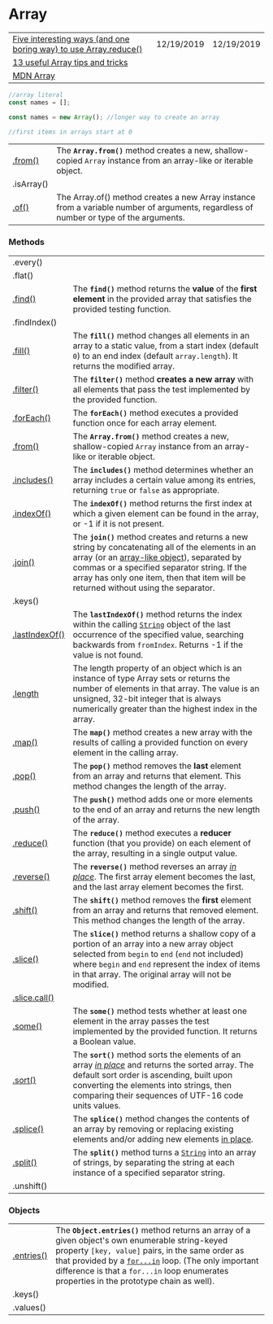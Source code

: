 # Array

|  |  |  |
| :--- | :--- | :--- |
| [Five interesting ways \(and one boring way\) to use Array.reduce\(\)](https://gomakethings.com/five-interesting-ways-and-one-boring-way-to-use-array.reduce) | 12/19/2019 | 12/19/2019 |
| [13 useful Array tips and tricks](https://dev.to/duomly/13-useful-javascript-array-tips-and-tricks-you-should-know-2jfo) |  |  |
| [MDN Array](https://developer.mozilla.org/en-US/docs/Web/JavaScript/Reference/Global_Objects/Array) |  |  |

```javascript
//array literal
const names = [];

const names = new Array(); //longer way to create an array

//first items in arrays start at 0


```

|  |  |
| :--- | :--- |
| [.from\(\)](https://developer.mozilla.org/en-US/docs/Web/JavaScript/Reference/Global_Objects/Array/from) | The **`Array.from()`** method creates a new, shallow-copied `Array` instance from an array-like or iterable object. |
| .isArray\(\) |  |
| [.of\(\)](https://developer.mozilla.org/en-US/docs/Web/JavaScript/Reference/Global_Objects/Array/of) | The Array.of\(\) method creates a new Array instance from a variable number of arguments, regardless of number or type of the arguments. |

### Methods

|  |  |
| :--- | :--- |
| .every\(\) |  |
| .flat\(\) |  |
| [.find\(\)](https://developer.mozilla.org/en-US/docs/Web/JavaScript/Reference/Global_Objects/Array/find) | The **`find()`** method returns the **value** of the **first element** in the provided array that satisfies the provided testing function. |
| .findIndex\(\) |  |
| [.fill\(\)](https://developer.mozilla.org/en-US/docs/Web/JavaScript/Reference/Global_Objects/Array/fill) | The **`fill()`** method changes all elements in an array to a static value, from a start index \(default `0`\) to an end index \(default `array.length`\). It returns the modified array. |
| [.filter\(\)](https://developer.mozilla.org/en-US/docs/Web/JavaScript/Reference/Global_Objects/Array/filter) | The **`filter()`** method **creates a new array** with all elements that pass the test implemented by the provided function. |
| [.forEach\(\)](https://developer.mozilla.org/en-US/docs/Web/JavaScript/Reference/Global_Objects/Array/forEach) | The **`forEach()`** method executes a provided function once for each array element. |
| [.from\(\)](https://developer.mozilla.org/en-US/docs/Web/JavaScript/Reference/Global_Objects/Array/from) | The **`Array.from()`** method creates a new, shallow-copied `Array` instance from an array-like or iterable object.  |
| [.includes\(\)](https://developer.mozilla.org/en-US/docs/Web/JavaScript/Reference/Global_Objects/Array/includes) | The **`includes()`** method determines whether an array includes a certain value among its entries, returning `true` or `false` as appropriate. |
| [.indexOf\(\)](https://developer.mozilla.org/en-US/docs/Web/JavaScript/Reference/Global_Objects/Array/indexOf) | The **`indexOf()`** method returns the first index at which a given element can be found in the array, or -1 if it is not present. |
| [.join\(\)](https://developer.mozilla.org/en-US/docs/Web/JavaScript/Reference/Global_Objects/Array/join) | The **`join()`** method creates and returns a new string by concatenating all of the elements in an array \(or an [array-like object](https://developer.mozilla.org/en-US/docs/Web/JavaScript/Guide/Indexed_collections#Working_with_array-like_objects)\), separated by commas or a specified separator string. If the array has only one item, then that item will be returned without using the separator. |
| .keys\(\) |  |
| [.lastIndexOf\(\)](https://developer.mozilla.org/en-US/docs/Web/JavaScript/Reference/Global_Objects/String/lastIndexOf) | The **`lastIndexOf()`** method returns the index within the calling [`String`](https://developer.mozilla.org/en-US/docs/Web/JavaScript/Reference/Global_Objects/String) object of the last occurrence of the specified value, searching backwards from `fromIndex`. Returns -1 if the value is not found. |
| [.length](https://developer.mozilla.org/en-US/docs/Web/JavaScript/Reference/Global_Objects/Array/length) | The length property of an object which is an instance of type Array sets or returns the number of elements in that array. The value is an unsigned, 32-bit integer that is always numerically greater than the highest index in the array. |
| [.map\(\)](https://developer.mozilla.org/en-US/docs/Web/JavaScript/Reference/Global_Objects/Array/map) | The **`map()`** method creates a new array with the results of calling a provided function on every element in the calling array. |
| [.pop\(\)](https://developer.mozilla.org/en-US/docs/Web/JavaScript/Reference/Global_Objects/Array/pop) | The **`pop()`** method removes the **last** element from an array and returns that element. This method changes the length of the array. |
| [.push\(\)](https://developer.mozilla.org/en-US/docs/Web/JavaScript/Reference/Global_Objects/Array/push) | The **`push()`** method adds one or more elements to the end of an array and returns the new length of the array. |
| [.reduce\(\)](https://developer.mozilla.org/en-US/docs/Web/JavaScript/Reference/Global_Objects/Array/Reduce) | The **`reduce()`** method executes a **reducer** function \(that you provide\) on each element of the array, resulting in a single output value. |
| [.reverse\(\)](https://developer.mozilla.org/en-US/docs/Web/JavaScript/Reference/Global_Objects/Array/reverse) | The **`reverse()`** method reverses an array [_in place_](https://en.wikipedia.org/wiki/In-place_algorithm). The first array element becomes the last, and the last array element becomes the first. |
| [.shift\(\)](https://developer.mozilla.org/en-US/docs/Web/JavaScript/Reference/Global_Objects/Array/shift) | The **`shift()`** method removes the **first** element from an array and returns that removed element. This method changes the length of the array. |
| [.slice\(\)](https://developer.mozilla.org/en-US/docs/Web/JavaScript/Reference/Global_Objects/Array/slice) | The **`slice()`** method returns a shallow copy of a portion of an array into a new array object selected from `begin` to `end` \(`end` not included\) where `begin` and `end` represent the index of items in that array. The original array will not be modified. |
| [.slice.call\(\)](https://stackoverflow.com/questions/7056925/how-does-array-prototype-slice-call-work) |  |
| [.some\(\)](https://developer.mozilla.org/en-US/docs/Web/JavaScript/Reference/Global_Objects/Array/some) | The **`some()`** method tests whether at least one element in the array passes the test implemented by the provided function. It returns a Boolean value.  |
| [.sort\(\)](https://developer.mozilla.org/en-US/docs/Web/JavaScript/Reference/Global_Objects/Array/sort) | The **`sort()`** method sorts the elements of an array [_in place_](https://en.wikipedia.org/wiki/In-place_algorithm) and returns the sorted array. The default sort order is ascending, built upon converting the elements into strings, then comparing their sequences of UTF-16 code units values. |
| [.splice\(\)](https://developer.mozilla.org/en-US/docs/Web/JavaScript/Reference/Global_Objects/Array/splice) | The **`splice()`** method changes the contents of an array by removing or replacing existing elements and/or adding new elements [in place](https://en.wikipedia.org/wiki/In-place_algorithm). |
| [.split\(\)](https://developer.mozilla.org/en-US/docs/Web/JavaScript/Reference/Global_Objects/String/split) | The **`split()`** method turns a [`String`](https://developer.mozilla.org/en-US/docs/Web/JavaScript/Reference/Global_Objects/String) into an array of strings, by separating the string at each instance of a specified separator string. |
| .unshift\(\) |  |

### Objects

|  |  |
| :--- | :--- |
| [.entries\(\)](https://developer.mozilla.org/en-US/docs/Web/JavaScript/Reference/Global_Objects/Object/entries) | The **`Object.entries()`** method returns an array of a given object's own enumerable string-keyed property `[key, value]` pairs, in the same order as that provided by a [`for...in`](https://developer.mozilla.org/en-US/docs/Web/JavaScript/Reference/Statements/for...in) loop. \(The only important difference is that a `for...in` loop enumerates properties in the prototype chain as well\).  |
| .keys\(\) |  |
| .values\(\) |  |

